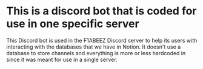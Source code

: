 # This is a discord bot that is coded for use in one specific server

This Discord bot is used in the F1ABEEZ Discord server to help its users with interacting with the databases that we have in Notion. It doesn't use a database to store channels and everything is more or less hardcoded in since it was meant for use in a single server.
